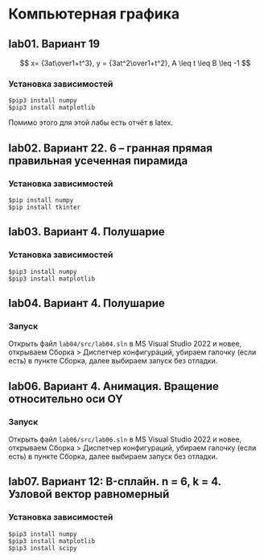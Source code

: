 # Компьютерная графика

## lab01. Вариант 19

$$ x= {3at\over1+t^3}, y = {3at^2\over1+t^2}, A \leq t \leq B \leq -1 $$

### Установка зависимостей

```(bash)
$pip3 install numpy
$pip3 install matplotlib
```

Помимо этого для этой лабы есть отчёт в latex.

## lab02. Вариант 22. 6 – гранная прямая правильная усеченная пирамида

### Установка зависимостей

```(bash)
$pip install numpy
$pip install tkinter
```

## lab03. Вариант 4. Полушарие

### Установка зависимостей

```(bash)
$pip3 install numpy
$pip3 install matplotlib
```

## lab04. Вариант 4. Полушарие

### Запуск

Открыть файл `lab04/src/lab04.sln` в MS Visual Studio 2022 и новее, открываем 
Сборка > Диспетчер конфигураций, убираем галочку (если есть) в пункте Сборка, 
далее выбираем запуск без отладки.

## lab06. Вариант 4. Анимация. Вращение относительно оси OY

### Запуск

Открыть файл `lab06/src/lab06.sln` в MS Visual Studio 2022 и новее, открываем 
Сборка > Диспетчер конфигураций, убираем галочку (если есть) в пункте Сборка, 
далее выбираем запуск без отладки.

## lab07. Вариант 12: B-сплайн. n = 6, k = 4. Узловой вектор равномерный

### Установка зависимостей

```(bash)
$pip3 install numpy
$pip3 install matplotlib
$pip3 install scipy
```
